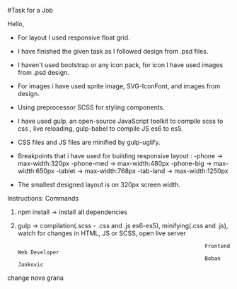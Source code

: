 #Task for a Job

Hello,

- For layout I used responsive float grid.

- I have finished the given task as I followed design from .psd files.

- I haven't used bootstrap or any icon pack, for icon I have used images from .psd design.

- For images i have used sprite image, SVG-IconFont, and images from design.

- Using preprocessor SCSS for styling components.

- I have used gulp, an open-source JavaScript toolkit to compile scss to css , live reloading, gulp-babel to compile JS es6 to es5.

- CSS files and JS files are minified by gulp-uglify.

- Breakpoints that i have used for building responsive layout : 
  -phone -> max-width:320px
  -phone-med -> max-width:480px
  -phone-big -> max-width:650px
  -tablet -> max-width:768px
  -tab-land -> max-width:1250px

- The smallest designed layout is on 320px screen width.
    


Instructions:
Commands
  1. npm install -> install all dependencies
  2. gulp -> compilation(.scss - .css and .js es6-es5), minifying(.css and .js), watch for changes in HTML, JS or SCSS, open live server




                                                                    Frontend Web Developer
                                                                    Boban Jankovic

change nova grana
